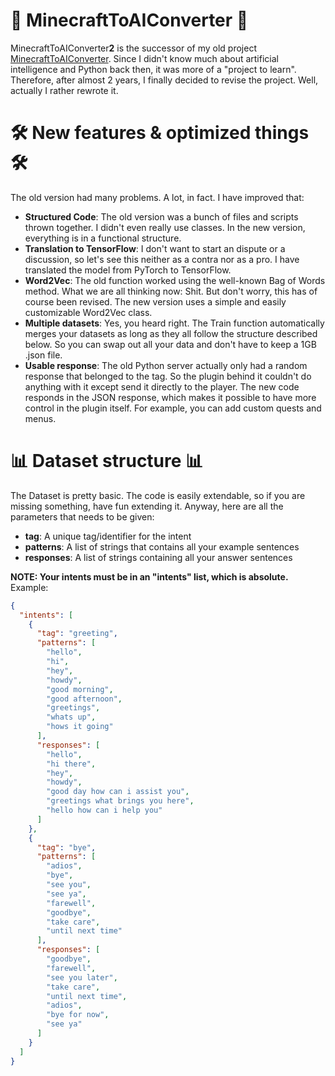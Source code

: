 # 🤖 MinecraftToAIConverter 🤖
MinecraftToAIConverter<strong>2</strong> is the successor of my old project <a href="https://github.com/Fidode07/MinecrafToAIConverter">MinecraftToAIConverter</a>. Since I didn't know much about artificial intelligence 
and Python back then, it was more of a "project to learn". 
Therefore, after almost 2 years, I finally decided to revise the project. Well, actually I rather rewrote it.


# 🛠️ New features &amp; optimized things 🛠️
The old version had many problems. A lot, in fact. I have improved that:
- <strong>Structured Code</strong>: The old version was a bunch of files and scripts thrown together. I didn't even really use classes. In the new version, everything is in a functional structure.
- <strong>Translation to TensorFlow</strong>: I don't want to start an dispute or a discussion, so let's see this neither as a contra nor as a pro. I have translated the model from PyTorch to TensorFlow.
- <strong>Word2Vec</strong>: The old function worked using the well-known Bag of Words method. What we are all thinking now: Shit. But don't worry, this has of course been revised. The new version uses a simple and easily customizable Word2Vec class.
- <strong>Multiple datasets</strong>: Yes, you heard right. The Train function automatically merges your datasets as long as they all follow the structure described below. So you can swap out all your data and don't have to keep a 1GB .json file.
- <strong>Usable response</strong>: The old Python server actually only had a random response that belonged to the tag. So the plugin behind it couldn't do anything with it except send it directly to the player. The new code responds in the JSON response, which makes it possible to have more control in the plugin itself. For example, you can add custom quests and menus.

# 📊 Dataset structure 📊
The Dataset is pretty basic. The code is easily extendable, so if you are missing something, have fun extending it. Anyway, here are all the parameters that needs to be given:
- <strong>tag</strong>: A unique tag/identifier for the intent
- <strong>patterns</strong>: A list of strings that contains all your example sentences
- <strong>responses</strong>: A list of strings containing all your answer sentences

<strong>NOTE: Your intents must be in an "intents" list, which is absolute.</strong>
Example:
```json
{
  "intents": [
    {
      "tag": "greeting",
      "patterns": [
        "hello",
        "hi",
        "hey",
        "howdy",
        "good morning",
        "good afternoon",
        "greetings",
        "whats up",
        "hows it going"
      ],
      "responses": [
        "hello",
        "hi there",
        "hey",
        "howdy",
        "good day how can i assist you",
        "greetings what brings you here",
        "hello how can i help you"
      ]
    },
    {
      "tag": "bye",
      "patterns": [
        "adios",
        "bye",
        "see you",
        "see ya",
        "farewell",
        "goodbye",
        "take care",
        "until next time"
      ],
      "responses": [
        "goodbye",
        "farewell",
        "see you later",
        "take care",
        "until next time",
        "adios",
        "bye for now",
        "see ya"
      ]
    }
  ]
}
```
